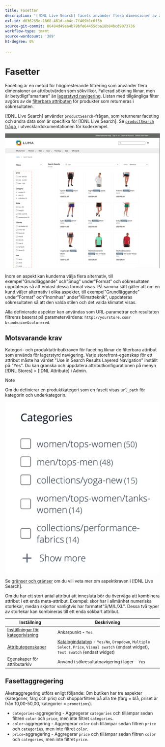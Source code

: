 ```yaml
---
title: Fasetter
description: '[!DNL Live Search] facets använder flera dimensioner av attributvärden som sökvillkor.'
exl-id: d036265e-1868-461d-ab4c-7f469b1c6f5b
source-git-commit: 86484d49aa4b79bfe64455dba18b84bcd9073736
workflow-type: tm+mt
source-wordcount: '389'
ht-degree: 0%

---
```


# Fasetter

Faceting är en metod för högpresterande filtrering som använder flera dimensioner av attributvärden som sökvillkor. Fallerad sökning liknar, men är betydligt&quot;smartare&quot; än [lagerstyrd navigering](https://experienceleague.adobe.com/docs/commerce-admin/catalog/catalog/navigation/navigation-layered.html). Listan med tillgängliga filter avgörs av de [filterbara attributen](https://experienceleague.adobe.com/docs/commerce-admin/catalog/catalog/navigation/navigation-layered.html#filterable-attributes) för produkter som returneras i sökresultaten.

[!DNL Live Search] använder `productSearch`-frågan, som returnerar faceting och andra data som är specifika för [!DNL Live Search]. Se [`productSearch` fråga &#x200B;](https://developer.adobe.com/commerce/webapi/graphql/schema/live-search/queries/product-search/) i utvecklardokumentationen för kodexempel.

![Filtrerade sökresultat](assets/storefront-search-results-run.png)

Inom en aspekt kan kunderna välja flera alternativ, till exempel&quot;Grundläggande&quot; och&quot;Snug&quot; under&quot;Format&quot; och sökresultaten uppdateras så att endast dessa format visas. På samma sätt gäller att om en kund väljer alternativ i olika aspekter, till exempel&quot;Grundläggande&quot; under&quot;Format&quot; och&quot;Inomhus&quot; under&quot;Klimatteknik&quot;, uppdateras sökresultaten så att den valda stilen och det valda klimatet visas.

Alla definierade aspekter kan användas som URL-parametrar och resultaten filtreras baserat på parametervärdena: `http://yourstore.com?brand=acme&color=red`.

## Motsvarande krav

Kategori- och produktattributkraven för faceting liknar de filterbara attribut som används för lagerstyrd navigering. Varje storefront-egenskap för ett attribut måste ha värdet &quot;Use in Search Results Layered Navigation&quot; inställt på &quot;Yes&quot;. Du kan granska och uppdatera attributkonfigurationen på menyn [!DNL Stores] > [!DNL Attribute] i Admin.

>[!NOTE]
>
>Om du definierar en produktkategori som en fasett visas `url_path` för kategorin och underkategorin.
>
>![Kategorifaktor](assets/facet-category.png)

Se [gränser och gränser](./boundaries-limits.md#facets) om du vill veta mer om aspektkraven i [!DNL Live Search].

Om du har ett stort antal attribut att innesluta bör du överväga att kombinera attribut i ett enda meta-attribut. Exempel: skor har i allmänhet numeriska storlekar, medan skjortor vanligtvis har formatet&quot;S/M/L/XL&quot;. Dessa två typer av storlekar kan kombineras till ett enda sökbart attribut.

| Inställning | Beskrivning |
|--- |--- |
| [Inställningar för kategorivisning](https://experienceleague.adobe.com/docs/commerce-admin/catalog/categories/create/categories-display-settings.html) | Ankarpunkt - `Yes` |
| [Attributegenskaper](https://experienceleague.adobe.com/docs/commerce-admin/catalog/product-attributes/create/attribute-product-create.html) | [Katalogindatatyp](https://experienceleague.adobe.com/docs/commerce-admin/catalog/product-attributes/attributes-input-types.html) - `Yes/No`, `Dropdown`, `Multiple Select`, `Price`, `Visual swatch` (endast widget), `Text swatch` (endast widget) |
| Egenskaper för attributarkiv | Använd i sökresultatnavigering i lager - `Yes` |

## Fasettaggregering

Akettaggregering utförs enligt följande: Om butiken har tre aspekter (kategorier, färg och pris) och shopparfiltren på alla tre (färg = blå, priset är från 10,00-50,00, kategorier = `promotions`).

* `categories`-aggregering - Aggregerar `categories` och tillämpar sedan filtren `color` och `price`, men inte filtret `categories`.
* `color`-aggregering - Aggregerar `color` och tillämpar sedan filtren `price` och `categories`, men inte filtret `color`.
* `price`-aggregering - Aggregerar `price` och tillämpar sedan filtren `color` och `categories`, men inte filtret `price`.
